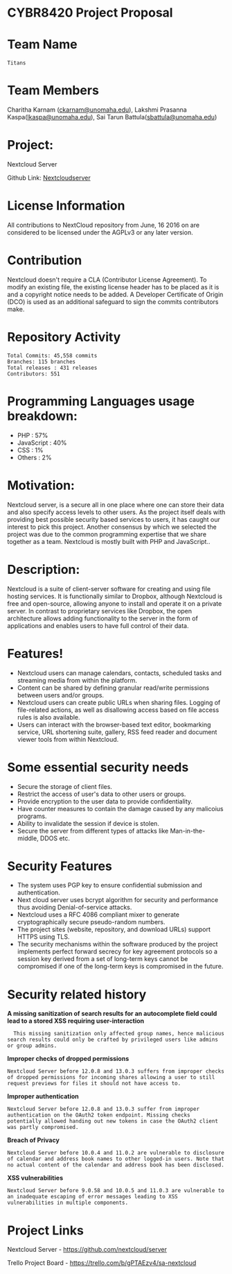 # CYBR8420 Project Proposal

# Team Name 
```
Titans
```
# Team Members 

Charitha Karnam (ckarnam@unomaha.edu), Lakshmi Prasanna Kaspa(lkaspa@unomaha.edu), Sai Tarun Battula(sbattula@unomaha.edu)

# Project: 

Nextcloud Server 


Github Link: [Nextcloudserver](https://github.com/nextcloud/server)

# License Information

All contributions to NextCloud repository from June, 16 2016 on are considered to be licensed under the AGPLv3 or any later version.

# Contribution

Nextcloud doesn't require a CLA (Contributor License Agreement). To modify an existing file, the existing license header has to be placed as it is and a copyright notice needs to be added. A Developer Certificate of Origin (DCO) is used as an additional safeguard to sign the commits contributors make.

# Repository Activity
```
Total Commits: 45,558 commits
Branches: 115 branches
Total releases : 431 releases
Contributors: 551
```
# Programming Languages usage breakdown:

  - PHP : 57%
  - JavaScript : 40%
  - CSS : 1%
  - Others : 2%

# Motivation:

Nextcloud server, is a secure all in one place where one can store their data and also specify access levels to other users. As the project itself deals with providing best possible security based services to users, it has caught our interest to pick this project. Another consensus by which we selected the project was due to the common programming expertise that we share together as a team. Nextcloud is mostly built with PHP and JavaScript..

# Description:

Nextcloud is a suite of client-server software for creating and using file hosting services. It is functionally similar to Dropbox, although Nextcloud is free and open-source, allowing anyone to install and operate it on a private server. In contrast to proprietary services like Dropbox, the open architecture allows adding functionality to the server in the form of applications and enables users to have full control of their data.
  
# Features!


  - Nextcloud users can manage calendars, contacts, scheduled tasks and streaming media  from within the platform.
  - Content can be shared by defining granular read/write permissions between users and/or groups.
  - Nextcloud users can create public URLs when sharing files. Logging of file-related actions, as well as disallowing access based on file access rules is also available.
  - Users can interact with the browser-based text editor, bookmarking service, URL shortening suite, gallery, RSS feed reader and document viewer tools from within Nextcloud.

# Some essential security needs

  - Secure the storage of client files.
  - Restrict the access of user's data to other users or groups.
  - Provide encryption to the user data to provide confidentiality.
  - Have counter measures to contain the damage caused by any malicoius programs.
  - Ability to invalidate the session if device is stolen.
  - Secure the server from different types of attacks like Man-in-the-middle, DDOS etc.
  
 # Security Features

  - The system uses PGP key to ensure confidential submission and authentication.
  - Next cloud server uses bcrypt algorithm for security and performance thus avoiding Denial-of-service attacks.
  - Nextcloud uses a RFC 4086 compliant mixer to generate cryptographically secure pseudo-random numbers.
  - The project sites (website, repository, and download URLs) support HTTPS using TLS.
  - The security mechanisms within the software produced by the project implements perfect forward secrecy for key agreement protocols   so a session key derived from a set of long-term keys cannot be compromised if one of the long-term keys is compromised in the future.

# Security related history

 **A missing sanitization of search results for an autocomplete field could lead to a stored XSS requiring user-interaction**
        
      This missing sanitization only affected group names, hence malicious search results could only be crafted by privileged users like admins or group admins.

**Improper checks of dropped permissions**

    Nextcloud Server before 12.0.8 and 13.0.3 suffers from improper checks of dropped permissions for incoming shares allowing a user to still request previews for files it should not have access to.

**Improper authentication**

    Nextcloud Server before 12.0.8 and 13.0.3 suffer from improper authentication on the OAuth2 token endpoint. Missing checks potentially allowed handing out new tokens in case the OAuth2 client was partly compromised.

**Breach of Privacy**
    
    Nextcloud Server before 10.0.4 and 11.0.2 are vulnerable to disclosure of calendar and address book names to other logged-in users. Note that no actual content of the calendar and address book has been disclosed.
    
**XSS vulnerabilities**
    
    Nextcloud Server before 9.0.58 and 10.0.5 and 11.0.3 are vulnerable to an inadequate escaping of error messages leading to XSS vulnerabilities in multiple components.

# Project Links

Nextcloud Server - https://github.com/nextcloud/server

Trello Project Board - https://trello.com/b/gPTAEzv4/sa-nextcloud


